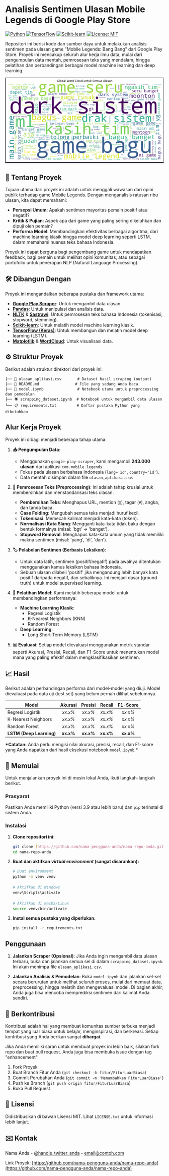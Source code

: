 # Analisis Sentimen Ulasan Mobile Legends di Google Play Store

[![Python](https://img.shields.io/badge/Python-3.9%2B-blue.svg)](https://www.python.org/downloads/)
[![TensorFlow](https://img.shields.io/badge/TensorFlow-2.10-orange.svg)](https://www.tensorflow.org/)
[![Scikit-learn](https://img.shields.io/badge/Scikit--learn-1.6-blueviolet.svg)](https://scikit-learn.org/)
[![License: MIT](https://img.shields.io/badge/License-MIT-yellow.svg)](https://opensource.org/licenses/MIT)

Repositori ini berisi kode dan sumber daya untuk melakukan analisis sentimen pada ulasan game "Mobile Legends: Bang Bang" dari Google Play Store. Proyek ini mencakup seluruh alur kerja ilmu data, mulai dari pengumpulan data mentah, pemrosesan teks yang mendalam, hingga pelatihan dan perbandingan berbagai model machine learning dan deep learning.

![Word Cloud Ulasan](/foto.png)

## 📜 Tentang Proyek

Tujuan utama dari proyek ini adalah untuk menggali wawasan dari opini publik terhadap game Mobile Legends. Dengan menganalisis ratusan ribu ulasan, kita dapat memahami:

- **Persepsi Umum**: Apakah sentimen mayoritas pemain positif atau negatif?
- **Kritik & Pujian**: Aspek apa dari game yang paling sering dikeluhkan dan dipuji oleh pemain?
- **Performa Model**: Membandingkan efektivitas berbagai algoritma, dari machine learning klasik hingga model deep learning seperti LSTM, dalam memahami nuansa teks bahasa Indonesia.

Proyek ini dapat berguna bagi pengembang game untuk mendapatkan feedback, bagi pemain untuk melihat opini komunitas, atau sebagai portofolio untuk penerapan NLP (Natural Language Processing).

## 🛠️ Dibangun Dengan

Proyek ini mengandalkan beberapa pustaka dan framework utama:

- [**Google Play Scraper**](https://pypi.org/project/google-play-scraper/): Untuk mengambil data ulasan.
- [**Pandas**](https://pandas.pydata.org/): Untuk manipulasi dan analisis data.
- [**NLTK**](https://www.nltk.org/) & [**Sastrawi**](https://pypi.org/project/Sastrawi/): Untuk pemrosesan teks bahasa Indonesia (tokenisasi, stopword, stemming).
- [**Scikit-learn**](https://scikit-learn.org/): Untuk melatih model machine learning klasik.
- [**TensorFlow (Keras)**](https://www.tensorflow.org/): Untuk membangun dan melatih model deep learning (LSTM).
- [**Matplotlib**](https://matplotlib.org/) & [**WordCloud**](https://pypi.org/project/wordcloud/): Untuk visualisasi data.

## ⚙️ Struktur Proyek

Berikut adalah struktur direktori dari proyek ini:

```plaintext
├── 📄 ulasan_aplikasi.csv       # Dataset hasil scraping (output)
├── 📜 README.md                # File yang sedang Anda baca
├── 🐍 model.ipynb               # Notebook utama untuk preprocessing dan pemodelan
├── 🕷️ scrapping_dataset.ipynb  # Notebook untuk mengambil data ulasan
└── 📋 requirements.txt         # Daftar pustaka Python yang dibutuhkan
```

## Alur Kerja Proyek

Proyek ini dibagi menjadi beberapa tahap utama:

1.  **📥 Pengumpulan Data**:

    - Menggunakan `google-play-scraper`, kami mengambil **243.000 ulasan** dari aplikasi `com.mobile.legends`.
    - Fokus pada ulasan berbahasa Indonesia (`lang='id'`, `country='id'`).
    - Data mentah disimpan dalam file `ulasan_aplikasi.csv`.

2.  **🧹 Pemrosesan Teks (Preprocessing)**:
    Ini adalah tahap krusial untuk membersihkan dan menstandarisasi teks ulasan.

    - **Pembersihan Teks**: Menghapus URL, mention (`@`), tagar (`#`), angka, dan tanda baca.
    - **Case Folding**: Mengubah semua teks menjadi huruf kecil.
    - **Tokenisasi**: Memecah kalimat menjadi kata-kata (token).
    - **Normalisasi Kata Slang**: Mengganti kata-kata tidak baku dengan bentuk formalnya (misal: 'bgt' -> 'banget').
    - **Stopword Removal**: Menghapus kata-kata umum yang tidak memiliki makna sentimen (misal: 'yang', 'di', 'dan').

3.  **🏷️ Pelabelan Sentimen (Berbasis Leksikon)**:

    - Untuk data latih, sentimen (positif/negatif) pada awalnya ditentukan menggunakan kamus leksikon bahasa Indonesia.
    - Sebuah ulasan dilabeli 'positif' jika mengandung lebih banyak kata positif daripada negatif, dan sebaliknya. Ini menjadi dasar (ground truth) untuk model supervised learning.

4.  **🤖 Pelatihan Model**:
    Kami melatih beberapa model untuk membandingkan performanya:

    - **Machine Learning Klasik**:
      - Regresi Logistik
      - K-Nearest Neighbors (KNN)
      - Random Forest
    - **Deep Learning**:
      - Long Short-Term Memory (LSTM)

5.  **📊 Evaluasi**:
    Setiap model dievaluasi menggunakan metrik standar seperti Akurasi, Presisi, Recall, dan F1-Score untuk menentukan model mana yang paling efektif dalam mengklasifikasikan sentimen.

## 📈 Hasil

Berikut adalah perbandingan performa dari model-model yang diuji. Model dievaluasi pada data uji (test set) yang belum pernah dilihat sebelumnya.

| Model                    |  Akurasi  |  Presisi  |  Recall   | F1-Score  |
| ------------------------ | :-------: | :-------: | :-------: | :-------: |
| Regresi Logistik         |  _xx.x%_  |  _xx.x%_  |  _xx.x%_  |  _xx.x%_  |
| K-Nearest Neighbors      |  _xx.x%_  |  _xx.x%_  |  _xx.x%_  |  _xx.x%_  |
| Random Forest            |  _xx.x%_  |  _xx.x%_  |  _xx.x%_  |  _xx.x%_  |
| **LSTM (Deep Learning)** | **xx.x%** | **xx.x%** | **xx.x%** | **xx.x%** |

**\*Catatan:** Anda perlu mengisi nilai akurasi, presisi, recall, dan F1-score yang Anda dapatkan dari hasil eksekusi notebook `model.ipynb`.\*

## 🚀 Memulai

Untuk menjalankan proyek ini di mesin lokal Anda, ikuti langkah-langkah berikut.

### Prasyarat

Pastikan Anda memiliki Python (versi 3.9 atau lebih baru) dan `pip` terinstal di sistem Anda.

### Instalasi

1.  **Clone repositori ini:**

    ```sh
    git clone [https://github.com/nama-pengguna-anda/nama-repo-anda.git](https://github.com/nama-pengguna-anda/nama-repo-anda.git)
    cd nama-repo-anda
    ```

2.  **Buat dan aktifkan _virtual environment_ (sangat disarankan):**

    ```sh
    # Buat environment
    python -m venv venv

    # Aktifkan di Windows
    venv\Scripts\activate

    # Aktifkan di macOS/Linux
    source venv/bin/activate
    ```

3.  **Instal semua pustaka yang diperlukan:**
    ```sh
    pip install -r requirements.txt
    ```

## Penggunaan

1.  **Jalankan Scraper (Opsional)**:
    Jika Anda ingin mengambil data ulasan terbaru, buka dan jalankan semua sel di dalam `scrapping_dataset.ipynb`. Ini akan menimpa file `ulasan_aplikasi.csv`.

2.  **Jalankan Analisis & Pemodelan**:
    Buka `model.ipynb` dan jalankan sel-sel secara berurutan untuk melihat seluruh proses, mulai dari memuat data, preprocessing, hingga melatih dan mengevaluasi model. Di bagian akhir, Anda juga bisa mencoba memprediksi sentimen dari kalimat Anda sendiri.

## 🤝 Berkontribusi

Kontribusi adalah hal yang membuat komunitas sumber terbuka menjadi tempat yang luar biasa untuk belajar, menginspirasi, dan berkreasi. Setiap kontribusi yang Anda berikan sangat **dihargai**.

Jika Anda memiliki saran untuk membuat proyek ini lebih baik, silakan fork repo dan buat pull request. Anda juga bisa membuka issue dengan tag "enhancement".

1.  Fork Proyek
2.  Buat Branch Fitur Anda (`git checkout -b fitur/FiturLuarBiasa`)
3.  Commit Perubahan Anda (`git commit -m 'Menambahkan FiturLuarBiasa'`)
4.  Push ke Branch (`git push origin fitur/FiturLuarBiasa`)
5.  Buka Pull Request

## 📄 Lisensi

Didistribusikan di bawah Lisensi MIT. Lihat `LICENSE.txt` untuk informasi lebih lanjut.

## ✉️ Kontak

Nama Anda - [@handle_twitter_anda](https://twitter.com/handle_twitter_anda) - email@contoh.com

Link Proyek: [https://github.com/nama-pengguna-anda/nama-repo-anda](https://github.com/nama-pengguna-anda/nama-repo-anda)
